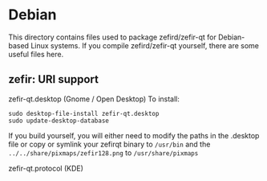 
Debian
====================
This directory contains files used to package zefird/zefir-qt
for Debian-based Linux systems. If you compile zefird/zefir-qt yourself, there are some useful files here.

## zefir: URI support ##


zefir-qt.desktop  (Gnome / Open Desktop)
To install:

	sudo desktop-file-install zefir-qt.desktop
	sudo update-desktop-database

If you build yourself, you will either need to modify the paths in
the .desktop file or copy or symlink your zefirqt binary to `/usr/bin`
and the `../../share/pixmaps/zefir128.png` to `/usr/share/pixmaps`

zefir-qt.protocol (KDE)

